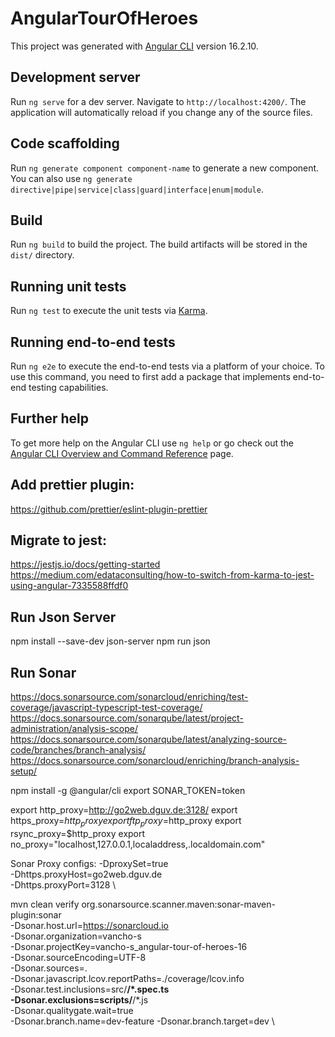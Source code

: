 # AngularTourOfHeroes

This project was generated with [Angular CLI](https://github.com/angular/angular-cli) version 16.2.10.

## Development server

Run `ng serve` for a dev server. Navigate to `http://localhost:4200/`. The application will automatically reload if you change any of the source files.

## Code scaffolding

Run `ng generate component component-name` to generate a new component. You can also use `ng generate directive|pipe|service|class|guard|interface|enum|module`.

## Build

Run `ng build` to build the project. The build artifacts will be stored in the `dist/` directory.

## Running unit tests

Run `ng test` to execute the unit tests via [Karma](https://karma-runner.github.io).

## Running end-to-end tests

Run `ng e2e` to execute the end-to-end tests via a platform of your choice. To use this command, you need to first add a package that implements end-to-end testing capabilities.

## Further help

To get more help on the Angular CLI use `ng help` or go check out the [Angular CLI Overview and Command Reference](https://angular.io/cli) page.

## Add prettier plugin:
https://github.com/prettier/eslint-plugin-prettier

## Migrate to jest:
https://jestjs.io/docs/getting-started
https://medium.com/edataconsulting/how-to-switch-from-karma-to-jest-using-angular-7335588ffdf0

## Run Json Server
npm install --save-dev json-server
npm run json


## Run Sonar
https://docs.sonarsource.com/sonarcloud/enriching/test-coverage/javascript-typescript-test-coverage/
https://docs.sonarsource.com/sonarqube/latest/project-administration/analysis-scope/
https://docs.sonarsource.com/sonarqube/latest/analyzing-source-code/branches/branch-analysis/
https://docs.sonarsource.com/sonarcloud/enriching/branch-analysis-setup/

npm install -g @angular/cli
export SONAR_TOKEN=token

export http_proxy=http://go2web.dguv.de:3128/
export https_proxy=$http_proxy
export ftp_proxy=$http_proxy
export rsync_proxy=$http_proxy
export no_proxy="localhost,127.0.0.1,localaddress,.localdomain.com"

Sonar Proxy configs:
-DproxySet=true \
-Dhttps.proxyHost=go2web.dguv.de \
-Dhttps.proxyPort=3128 \

mvn clean verify org.sonarsource.scanner.maven:sonar-maven-plugin:sonar \
-Dsonar.host.url=https://sonarcloud.io \
-Dsonar.organization=vancho-s \
-Dsonar.projectKey=vancho-s_angular-tour-of-heroes-16 \
-Dsonar.sourceEncoding=UTF-8 \
-Dsonar.sources=. \
-Dsonar.javascript.lcov.reportPaths=./coverage/lcov.info \
-Dsonar.test.inclusions=src/**/*.spec.ts \
-Dsonar.exclusions=scripts/**/*.js \
-Dsonar.qualitygate.wait=true \
-Dsonar.branch.name=dev-feature
-Dsonar.branch.target=dev \
